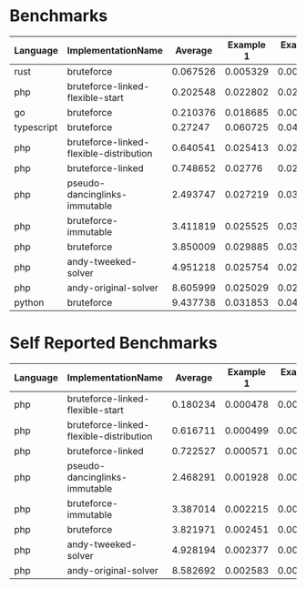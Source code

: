 # Benchmarks
|Language|ImplementationName|Average|Example 1|Example 2|Example 3|Example 4|
|---|---|---|---|---|---|---|
|rust|bruteforce|0.067526|0.005329|0.004424|0.004452|0.255897|
|php|bruteforce-linked-flexible-start|0.202548|0.022802|0.029914|0.262217|0.49526|
|go|bruteforce|0.210376|0.018685|0.00486|0.005441|0.812517|
|typescript|bruteforce|0.27247|0.060725|0.049339|0.051713|0.928104|
|php|bruteforce-linked-flexible-distribution|0.640541|0.025413|0.024649|0.023732|2.488372|
|php|bruteforce-linked|0.748652|0.02776|0.028684|0.026914|2.911251|
|php|pseudo-dancinglinks-immutable|2.493747|0.027219|0.030556|0.03306|9.884152|
|php|bruteforce-immutable|3.411819|0.025525|0.032428|0.0348|13.554522|
|php|bruteforce|3.850009|0.029885|0.035175|0.038537|15.296438|
|php|andy-tweeked-solver|4.951218|0.025754|0.025049|0.039167|19.7149|
|php|andy-original-solver|8.605999|0.025029|0.027297|0.041699|34.329969|
|python|bruteforce|9.437738|0.031853|0.041634|0.045001|37.632465|

# Self Reported Benchmarks
|Language|ImplementationName|Average|Example 1|Example 2|Example 3|Example 4|
|---|---|---|---|---|---|---|
|php|bruteforce-linked-flexible-start|0.180234|0.000478|0.007501|0.239592|0.473366|
|php|bruteforce-linked-flexible-distribution|0.616711|0.000499|0.002204|0.000613|2.463529|
|php|bruteforce-linked|0.722527|0.000571|0.0028|0.001586|2.88515|
|php|pseudo-dancinglinks-immutable|2.468291|0.001928|0.005032|0.006901|9.859301|
|php|bruteforce-immutable|3.387014|0.002215|0.00738|0.009211|13.529249|
|php|bruteforce|3.821971|0.002451|0.007336|0.00979|15.268309|
|php|andy-tweeked-solver|4.928194|0.002377|0.002823|0.015819|19.691755|
|php|andy-original-solver|8.582692|0.002583|0.004632|0.019001|34.304551|
